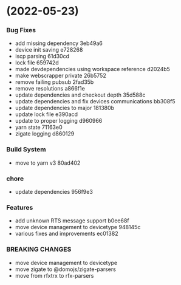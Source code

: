 #  (2022-05-23)


### Bug Fixes

* add missing dependency 3eb49a6
* device init saving e728268
* iscp parsing 61d30cd
* lock file 659742d
* made devdependencies using workspace reference d2024b5
* make webscrapper private 26b5752
* remove failing pubsub 2fad35b
* remove resolutions a866f1e
* update dependencies and checkout depth 35d588c
* update dependencies and fix devices communications bb308f5
* update dependencies to major 181380b
* update lock file e390acd
* update to proper logging d960966
* yarn state 71163e0
* zigate logging d860129


### Build System

* move to yarn v3 80ad402


### chore

* update dependencies 956f9e3


### Features

* add unknown RTS message support b0ee68f
* move device management to devicetype 948145c
* various fixes and improvements ec01382


### BREAKING CHANGES

* move device management to devicetype
* move zigate to @domojs/zigate-parsers
* move from rfxtrx to rfx-parsers



